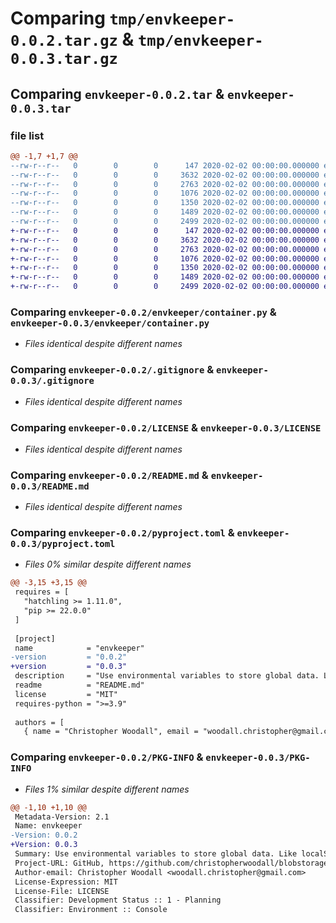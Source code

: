 # Comparing `tmp/envkeeper-0.0.2.tar.gz` & `tmp/envkeeper-0.0.3.tar.gz`

## Comparing `envkeeper-0.0.2.tar` & `envkeeper-0.0.3.tar`

### file list

```diff
@@ -1,7 +1,7 @@
--rw-r--r--   0        0        0      147 2020-02-02 00:00:00.000000 envkeeper-0.0.2/envkeeper/__init__.py
--rw-r--r--   0        0        0     3632 2020-02-02 00:00:00.000000 envkeeper-0.0.2/envkeeper/container.py
--rw-r--r--   0        0        0     2763 2020-02-02 00:00:00.000000 envkeeper-0.0.2/.gitignore
--rw-r--r--   0        0        0     1076 2020-02-02 00:00:00.000000 envkeeper-0.0.2/LICENSE
--rw-r--r--   0        0        0     1350 2020-02-02 00:00:00.000000 envkeeper-0.0.2/README.md
--rw-r--r--   0        0        0     1489 2020-02-02 00:00:00.000000 envkeeper-0.0.2/pyproject.toml
--rw-r--r--   0        0        0     2499 2020-02-02 00:00:00.000000 envkeeper-0.0.2/PKG-INFO
+-rw-r--r--   0        0        0      147 2020-02-02 00:00:00.000000 envkeeper-0.0.3/envkeeper/__init__.py
+-rw-r--r--   0        0        0     3632 2020-02-02 00:00:00.000000 envkeeper-0.0.3/envkeeper/container.py
+-rw-r--r--   0        0        0     2763 2020-02-02 00:00:00.000000 envkeeper-0.0.3/.gitignore
+-rw-r--r--   0        0        0     1076 2020-02-02 00:00:00.000000 envkeeper-0.0.3/LICENSE
+-rw-r--r--   0        0        0     1350 2020-02-02 00:00:00.000000 envkeeper-0.0.3/README.md
+-rw-r--r--   0        0        0     1489 2020-02-02 00:00:00.000000 envkeeper-0.0.3/pyproject.toml
+-rw-r--r--   0        0        0     2499 2020-02-02 00:00:00.000000 envkeeper-0.0.3/PKG-INFO
```

### Comparing `envkeeper-0.0.2/envkeeper/container.py` & `envkeeper-0.0.3/envkeeper/container.py`

 * *Files identical despite different names*

### Comparing `envkeeper-0.0.2/.gitignore` & `envkeeper-0.0.3/.gitignore`

 * *Files identical despite different names*

### Comparing `envkeeper-0.0.2/LICENSE` & `envkeeper-0.0.3/LICENSE`

 * *Files identical despite different names*

### Comparing `envkeeper-0.0.2/README.md` & `envkeeper-0.0.3/README.md`

 * *Files identical despite different names*

### Comparing `envkeeper-0.0.2/pyproject.toml` & `envkeeper-0.0.3/pyproject.toml`

 * *Files 0% similar despite different names*

```diff
@@ -3,15 +3,15 @@
 requires = [
   "hatchling >= 1.11.0",
   "pip >= 22.0.0"
 ]
 
 [project]
 name            = "envkeeper"
-version         = "0.0.2"
+version         = "0.0.3"
 description     = "Use environmental variables to store global data. Like localStorage, but for python!"
 readme          = "README.md"
 license         = "MIT"
 requires-python = ">=3.9"
 
 authors = [
   { name = "Christopher Woodall", email = "woodall.christopher@gmail.com" },
```

### Comparing `envkeeper-0.0.2/PKG-INFO` & `envkeeper-0.0.3/PKG-INFO`

 * *Files 1% similar despite different names*

```diff
@@ -1,10 +1,10 @@
 Metadata-Version: 2.1
 Name: envkeeper
-Version: 0.0.2
+Version: 0.0.3
 Summary: Use environmental variables to store global data. Like localStorage, but for python!
 Project-URL: GitHub, https://github.com/christopherwoodall/blobstorage
 Author-email: Christopher Woodall <woodall.christopher@gmail.com>
 License-Expression: MIT
 License-File: LICENSE
 Classifier: Development Status :: 1 - Planning
 Classifier: Environment :: Console
```

